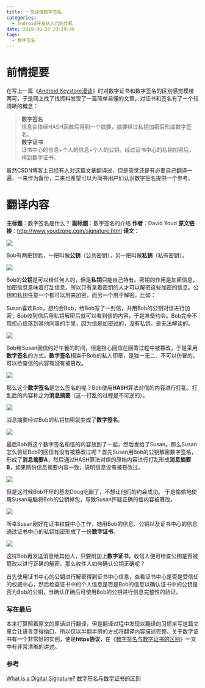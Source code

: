 ```yaml
---
title: 一文读懂数字签名
categories:
  - Android开发从入门到炸机
date: 2019-08-25 23:19:48
tags:
  - 数字签名
---
```


# 前情提要

在写上一篇《[Android Keystore漫谈](https://wjnovember.github.io/android_keystore)》时对数字证书和数字签名的区别感觉模棱两可，于是网上找了找资料发现了一篇简单易懂的文章，对证书和签名有了一个较清晰的概念：

> **数字签名**<br/>
信息实体经HASH函数后得到一个摘要，摘要经过私钥加密后形成数字签名。<br/>
**数字证书**<br/>
证书中心的信息+个人的信息+个人的公钥，经过证书中心的私钥加密后，得到数字证书。

虽然CSDN博客上已经有人对这篇文章翻译过，但是感觉还是有必要自己翻译一遍，一来作为备份，二来也希望可以为简书用户们认识数字签名提供一个参考。

# 翻译内容

**主标题**：数字签名是什么？
**副标题**：数字签名的介绍
**作者**：David Youd
**原文链接**：http://www.youdzone.com/signature.html
**译文**：

![](http://upload-images.jianshu.io/upload_images/291600-88d27e869dc4861f.png?imageMogr2/auto-orient/strip%7CimageView2/2/w/1240)

Bob有两把钥匙，一把叫做**公钥**（公共密钥），另一把叫做**私钥**（私有密钥）。

![](http://upload-images.jianshu.io/upload_images/291600-58255a654264fca0.png?imageMogr2/auto-orient/strip%7CimageView2/2/w/1240)

Bob的**公钥**是可以给任何人的，但是**私钥**只能自己持有。密钥的作用是加密信息，加密信息意味着打乱信息，所以只有拿着密钥的人才可以解密这些加密的信息。公钥和私钥任意一个都可以用来加密，而另一个用于解密。比如：

Susan喜欢Bob，想约会Bob，给Bob写了一封信，并用Bob的公钥对信进行加密，Bob收到信后用私钥解密后就可以看到信的内容，于是准备约会。Bob完全不用担心信落到其他同事的手里，因为信是加密过的，没有私钥，是无法解读的。

![](http://upload-images.jianshu.io/upload_images/291600-0f3885f6679b4cca.png?imageMogr2/auto-orient/strip%7CimageView2/2/w/1240)

Bob给Susan回信约好午餐的时间，但是担心回信在回寄过程中被篡改，于是采用**数字签名**的方式。**数字签名**相当于Bob的私人印章，是独一无二、不可以仿冒的，可以检查信的内容有没有被篡改。

![](http://upload-images.jianshu.io/upload_images/291600-6b9b95469064e753.png?imageMogr2/auto-orient/strip%7CimageView2/2/w/1240)

那么这个**数字签名**是怎么签名的呢？Bob使用**HASH**算法对信的内容进行打乱，打乱后的内容称之为**消息摘要**（这一打乱的过程是不可逆的）。

![](http://upload-images.jianshu.io/upload_images/291600-94ba938cb29c6fe9.png?imageMogr2/auto-orient/strip%7CimageView2/2/w/1240)

消息摘要经过Bob的私钥加密就变成了**数字签名**。

![](http://upload-images.jianshu.io/upload_images/291600-7e2ff0edf2f08ad7.png?imageMogr2/auto-orient/strip%7CimageView2/2/w/1240)

最后Bob将这个数字签名和信的内容放到了一起，然后发给了Susan。那么Susan怎么验证Bob的回信有没有被篡改过呢？首先Susan用Bob的公钥解密数字签名，形成了**消息摘要A**，然后通过HASH算法对信的原始内容进行打乱形成**消息摘要B**，如果两份信息摘要内容一致，说明信息没有被篡改过。

![](http://upload-images.jianshu.io/upload_images/291600-ddd31533aeae7bb6.png?imageMogr2/auto-orient/strip%7CimageView2/2/w/1240)

但是这时候Bob坏坏的基友Doug吃醋了，不想让他们的约会成功。 于是偷偷地使用Susan电脑将Bob的公钥掉包，导致Susan怀疑正确的信内容被篡改。

![](http://upload-images.jianshu.io/upload_images/291600-23761b197d518ecd.png?imageMogr2/auto-orient/strip%7CimageView2/2/w/1240)

所幸Susan刚好在证书权威中心工作，她用Bob的信息、公钥以及证书中心的信息通过证书中心的私钥加密形成了一份**数字证书**。

![](http://upload-images.jianshu.io/upload_images/291600-b0222651fa9dbbdc.png?imageMogr2/auto-orient/strip%7CimageView2/2/w/1240)

这样Bob再发送消息给其他人，只要附加上**数字证书**，收信人便可检查公钥是否被篡改以进行正确的解密。那么收件人如何确认公钥正确呢？

首先使用证书中心的公钥进行解密得到证书中心信息，查看证书中心是否是受信任的权威中心，然后检查证书中的个人信息是否是Bob的信息以确认证书中的公钥是否为Bob的公钥，当确认正确后可使用Bob的公钥进行信息完整性的验证。

### 写在最后

本来打算照着原文的原话进行翻译，但是翻译过程中发现以翻译的习惯来写这篇文章会让语言变得拗口，所以仅以半翻半掰的方式将翻译内容描述完整。关于数字证书有一个非常好的实例，便是**https协议**，在《[数字签名与数字证书的区别](http://blog.csdn.net/until_v/article/details/40889565)》一文中有非常清晰的讲述。

### 参考
[What is a Digital Signature?](http://www.youdzone.com/signature.html)
[数字签名与数字证书的区别](http://blog.csdn.net/until_v/article/details/40889565)